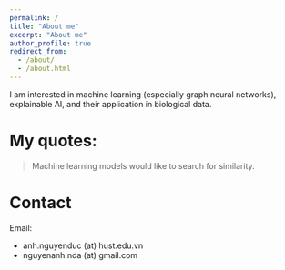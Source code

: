 ```yaml
---
permalink: /
title: "About me"
excerpt: "About me"
author_profile: true
redirect_from: 
  - /about/
  - /about.html
---
```


I am interested in machine learning (especially graph neural networks), explainable AI, and their application in biological data.



My quotes:
======
> Machine learning models would like to search for similarity.





Contact
======
Email:
- anh.nguyenduc (at) hust.edu.vn
- nguyenanh.nda (at) gmail.com